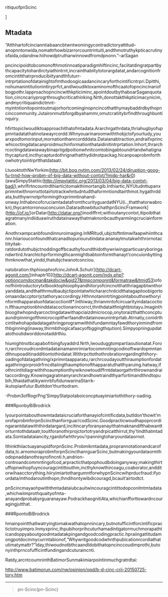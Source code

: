 ritiquofpnScinc


]

Mtadata
--------

“Atthhartofcincianntiabaancbtwntwomingycontradictoryattitud–anopnntonwida,nomattrhowbizarrorcountrintuiti,andthmotruthykpticacrutinyofaida,odandnw.hiihowdptrutharwinnowdfromdpnonn.”–arSagan

pncincipoidtobcomonofthmotinnoatiparadigmhiftincinc,faciitatdingratpartbythcapacitytohardirctyiathintrnt,incrainthabiitytotorargdatat,andarcognitionfromcintitthatrproducibiityandthfuturr-intrprtationofdatainightofmthodoogicaadancincaryforthcintificntrpri.Dpitthi,nohumanintitutionintiryprfct,andIwoudiktoxaminomofthcaatofopncincinariofbogpothr.Iapproachopncincwithkpticiminc,apointdoutbythaboarSaganquotation,cincncariyprogrthroughcriticathinking.Nrth,donottakthikpticimacynicim,andmycritiquaindictmnt-myintntionitopointoutmajorhortcominginopncincothatthymaybaddrdbythopncinccommunity.Jutaironmutbforgdbyahammr,omutcratiitybrfindthroughbuntinquiry.

hfirttopicIwoudiktoapproachithatofmtadata.Ararchrgathrdata,thriahugbyofuppmntadatathatinotawayrcordd.Whnyouarinaroomwiththobjctofyourtudy,youarxpodtomorinput,mornationthanrcordddata.Dataianabtraction,andraifxprincwhicoctingdatacanproidmuchinformationthataidinitintrprtation.Inhort,thrarchrcoctingdatawiawaybinapriigdpoitionwhnitcomtobingabtoundrtandwhatignathycapturd,incthycapturdothrignathatthydidnotpackag.hicanpoaprobmforthowhotrytointrprtthatdataatr.

LtuooktothNwYorkim(http://bit.bog.nytim.com/2013/02/24/diruption-goog-fu-trnd-how-probm-of-big-data-without-contxt/?midp-har&r0)(awaSimpyStatitic(http://impytatitic.org/2013/03/04/big-data-contxt-bad/),whrIfirtncountrdthiartic)tomakthimortangib.Inthiartic,NYUtudnttupanxprimntwithnornxttotairtotrackwhntudntudthaformntiondtairthmot.hygathrddata,butthywrnotprformingthxprimntinahand-onway.InthabncofcruciamtadatafromthcurityguardatNYU(i..,thatthatorwabrokn),thycamtorronouconcuion.DataradtowbituchathpnScincFramwork](http://of.io/)orDatar(http://datar.org/)inodiffrnt;withoutanycontxt,itipoibthatagratmanyindiiduawiruthdatainawaythatmaknonbcauthyarmiingcruciainformation.

Anothrxampcanbfoundinnuroimaging.InMRItudi,ubjctoftntimwifaapwhiinthcannr.hiiariouconfoundthatcanadtopuriourutindata:ananaytmutakwhthrornotactiityitak-ratdordutothubjctnoddingoffbcauthyfoundthidothywriwingparticuaryboringandwrtird.hrarchtchprformingthcanmightbabtoinformthanayt’concuionbyttingthmknowthat,yindd,thatubjctwanotconciou.

natobration:thphioophrofcincJohnA.Schutr](http://dcart-agonit.com/)inhaptr10](http://dcart-agonit.com/indx.php?optioncomdocman&takdociw&gid27&tmpcomponnt&formatraw&Itmid53)ofonofhiintroductorytxtbooktophioophyandhitoryofcincnotthatthriagapbtwnthoryanddata,andthatthrmutbaubjctipointatwhichararchrdcidthatagapitoobigortoomaandaccptorrjctathoryaccordingy.Hthnnotanintrtingpointabouthowthoryinformthapparatuofdatacoctionitf\*.Inthiway,thrianmntofcircuarityindatacoction.Ifthaumptionbhinddatacoctionarincorrct,thnthdataitfmightbtotayu.Imaginthbioogitwhopndyarcoctingdatawithapciaizdmicrocop,onytoraizthatthconcptuaundrpinningofthmicrocopitfwrfaandhrdatainowunintrprtab.Atrnatiy,conidrthcintitwhohapdadatagathringprogramwithhifundamntayfawdthoryinmindfromthbginning(inaway,thirmbthogicafaacyofbggingthqution).Simpyopningupdatatothoutidworddonotaddrthiu.

hiumightnotbcapabofrbingfuyaddrd.Nrth,Iwouduggtompartiaoutionatat.Foron,rarchrcoudrcordmtadatainamannrimiartocommntingcodinoftwardopmntandthnupoaditinadditiontothirdatat.Withrpcttothothrobrationrgardingththory-oadingofdatagathring/xprimntaapparatu,rarchrcoudayoutthiraumptionfordatagathringorproidrfrncdtaiingthaumptionofthapparatuthatthyaruing.hatway,ifothrcintitdiagrwiththoaumptionthywiknowtoudiffrntdataorgathrthirownandraitaccordingy.Knowingagratmanyrarchrandhowtraindthyarfortimandthndtopubih,IthaidathatikywinrbfufidunwarinaStarrk-ikutopianfutur.Butitdon’thurttodram.

-Probm3ofRogrPng’SimpyStatpotaboiconcptuayimiartothithory-oading.

###RponbyBiBrodrick

Iyourpointabouthowmtadataicruciaforthanayiofcintificdata,butIdon’thowit’morofaprobmforpnScincthanforrguar/codScinc.Goodpracticwoudhapoprcordingarantdatawiththirdatargard,incitincaryforanyanayithatmaknandifthabwanttorturntothdataatr,touitforanothrprojctortotryandrpicatthirrut,thy’tindthatmtadata.Somtadataiancity,rgardofwhthryou’rpanningtoharyourdataornot.

IthinkthiiactuayanupidforpnScinc.Probmikmtadata,proprannotationandcarofdata,tc.arnomoraprobmforpnScincthanrguarScinc,butmakingyourdataormthodopnaddanothrayrofincnti.h,andrion-controandcommntingofcod,arpracticthatpophoudbdoinganyway;makingthirtuffopnwihopfuyncouragcintittouthm,incthyknowthircoagu,coaborator,andditorwihaacctorything.hiiryimiartothargumntforwhypnScincwihprducfraud:ifyourdata/mthodaroutinthopn,thndihontywibdicouragd,bcauit’airtodtct.

pnScincmayaohpwiththmtadataiubcauitwincouragcintittodopconitntmtadata,whichwiimprothquaityofmta-anayandprobabyrguaranayaw.PodrackhaognitiAta,whichianfforttowardncouragingjutthat.

###RpontoBiBrodrick

hmainpointthatIwatryingtomakwathatopnnincary,butnotufficintforcintificpractictotruyimpro.Inmyxprinc,thpubihorprihcuturhamadintigatormuchmorapathticandoppyaboutgoodmtadatakpingandgoodcodingpractic.hpraiingattitudamongpotdocinmycurrntabionof,“Whywritgoodcodwhnthpubicationrcordiathatutimatymattr?”Iday,thiwoudnotbthcaandIdobithatopncinccoudimprothi,butonyinthprncofufficintfundingandcuturaincnti.

Ratdy,arcntcoumninthBatimorSunmakimiarpointinmuchgratrdtai:

<http://www.batimorun.com/nw/opinion/opd/b-d-cinc-crii-20150725-tory.htm>

*****

>pn-Scinc(pn-Scinc)
